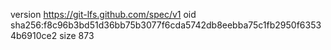 version https://git-lfs.github.com/spec/v1
oid sha256:f8c96b3bd51d36bb75b3077f6cda5742db8eebba75c1fb2950f63534b6910ce2
size 873
